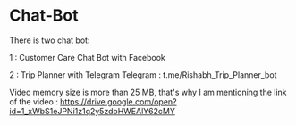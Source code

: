 # Chat-Bot

There is two chat bot:

1 : Customer Care Chat Bot with Facebook

2 : Trip Planner with Telegram 
Telegram : t.me/Rishabh_Trip_Planner_bot

Video memory size is more than 25 MB, that's why I am mentioning the link of the video :
https://drive.google.com/open?id=1_xWbS1eJPNi1z1q2y5zdoHWEAlY62cMY

